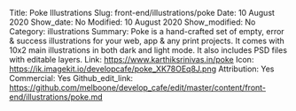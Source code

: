 Title: Poke Illustrations
Slug: front-end/illustrations/poke
Date: 10 August 2020
Show_date: No
Modified: 10 August 2020
Show_modified: No
Category: illustrations
Summary: Poke is a hand-crafted set of empty, error & success illustrations for your web, app & any print projects. It comes with 10x2 main illustrations in both dark and light mode. It also includes PSD files with editable layers.
Link: https://www.karthiksrinivas.in/poke
Icon: https://ik.imagekit.io/developcafe/poke_XK78OEq8J.png
Attribution: Yes
Commercial: Yes
Github_edit_link: https://github.com/melboone/develop_cafe/edit/master/content/front-end/illustrations/poke.md
